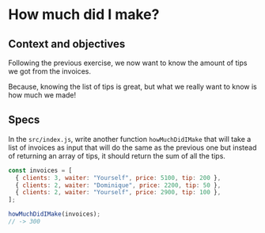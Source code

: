 # How much did I make?

## Context and objectives

Following the previous exercise, we now want to know the amount of tips we got from the invoices.

Because, knowing the list of tips is great, but what we really want to know is how much we made!

## Specs

In the `src/index.js`, write another function `howMuchDidIMake` that will take a list of invoices as input that will do the same as the previous one but instead of returning an array of tips, it should return the sum of all the tips.

```js
const invoices = [
  { clients: 3, waiter: "Yourself", price: 5100, tip: 200 },
  { clients: 2, waiter: "Dominique", price: 2200, tip: 50 },
  { clients: 2, waiter: "Yourself", price: 2900, tip: 100 },
];

howMuchDidIMake(invoices);
// -> 300
```
